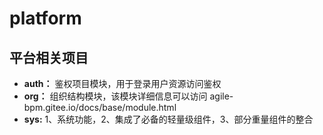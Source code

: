 # platform
## 平台相关项目

- **auth：** 鉴权项目模块，用于登录用户资源访问鉴权
- **org：** 组织结构模块，该模块详细信息可以访问 agile-bpm.gitee.io/docs/base/module.html
- **sys:** 1、系统功能，2、集成了必备的轻量级组件，3、部分重量组件的整合